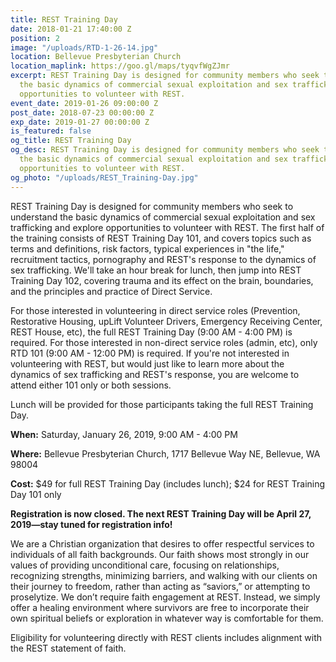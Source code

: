 ```yaml
---
title: REST Training Day
date: 2018-01-21 17:40:00 Z
position: 2
image: "/uploads/RTD-1-26-14.jpg"
location: Bellevue Presbyterian Church
location_maplink: https://goo.gl/maps/tyqvfWgZJmr
excerpt: REST Training Day is designed for community members who seek to understand
  the basic dynamics of commercial sexual exploitation and sex trafficking and explore
  opportunities to volunteer with REST.
event_date: 2019-01-26 09:00:00 Z
post_date: 2018-07-23 00:00:00 Z
exp_date: 2019-01-27 00:00:00 Z
is_featured: false
og_title: REST Training Day
og_desc: REST Training Day is designed for community members who seek to understand
  the basic dynamics of commercial sexual exploitation and sex trafficking and explore
  opportunities to volunteer with REST.
og_photo: "/uploads/REST_Training-Day.jpg"
---
```


REST Training Day is designed for community members who seek to understand the basic dynamics of commercial sexual exploitation and sex trafficking and explore opportunities to volunteer with REST. The first half of the training consists of REST Training Day 101, and covers topics such as terms and definitions, risk factors, typical experiences in "the life," recruitment tactics, pornography and REST's response to the dynamics of sex trafficking. We'll take an hour break for lunch, then jump into REST Training Day 102, covering trauma and its effect on the brain, boundaries, and the principles and practice of Direct Service.

For those interested in volunteering in direct service roles (Prevention, Restorative Housing, upLift Volunteer Drivers, Emergency Receiving Center, REST House, etc), the full REST Training Day (9:00 AM - 4:00 PM) is required. For those interested in non-direct service roles (admin, etc), only RTD 101 (9:00 AM - 12:00 PM) is required. If you're not interested in volunteering with REST, but would just like to learn more about the dynamics of sex trafficking and REST's response, you are welcome to attend either 101 only or both sessions.

Lunch will be provided for those participants taking the full REST Training Day. 

**When:** Saturday, January 26, 2019, 9:00 AM - 4:00 PM 

**Where:** Bellevue Presbyterian Church, 1717 Bellevue Way NE, Bellevue, WA 98004

**Cost:** $49 for full REST Training Day (includes lunch); $24 for REST Training Day 101 only

**Registration is now closed. The next REST Training Day will be April 27, 2019—stay tuned for registration info!**

We are a Christian organization that desires to offer respectful services to individuals of all faith backgrounds. Our faith shows most strongly in our values of providing unconditional care, focusing on relationships, recognizing strengths, minimizing barriers, and walking with our clients on their journey to freedom, rather than acting as “saviors,” or attempting to proselytize. We don’t require faith engagement at REST. Instead, we simply offer a healing environment where survivors are free to incorporate their own spiritual beliefs or exploration in whatever way is comfortable for them.

Eligibility for volunteering directly with REST clients includes alignment with the REST statement of faith. 